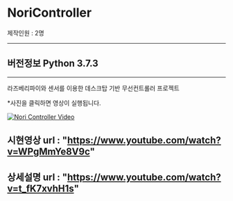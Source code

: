 # NoriController

제작인원 : 2명

------------------

## 버전정보 Python 3.7.3
------------------

라즈베리파이와 센서를 이용한  데스크탑 기반 무선컨트롤러 프로젝트



*사진을 클릭하면 영상이 실행됩니다.

[![Nori Controller Video](https://img.youtube.com/vi/WPgMmYe8V9c/0.jpg )](https://www.youtube.com/watch?v=WPgMmYe8V9c)


## 시현영상 url : "https://www.youtube.com/watch?v=WPgMmYe8V9c"
## 상세설명 url : "https://www.youtube.com/watch?v=t_fK7xvhH1s"
